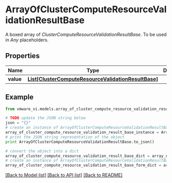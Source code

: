 # ArrayOfClusterComputeResourceValidationResultBase

A boxed array of *ClusterComputeResourceValidationResultBase*. To be used in *Any* placeholders. 

## Properties
Name | Type | Description | Notes
------------ | ------------- | ------------- | -------------
**value** | [**List[ClusterComputeResourceValidationResultBase]**](ClusterComputeResourceValidationResultBase.md) |  | 

## Example

```python
from vmware_vi.models.array_of_cluster_compute_resource_validation_result_base import ArrayOfClusterComputeResourceValidationResultBase

# TODO update the JSON string below
json = "{}"
# create an instance of ArrayOfClusterComputeResourceValidationResultBase from a JSON string
array_of_cluster_compute_resource_validation_result_base_instance = ArrayOfClusterComputeResourceValidationResultBase.from_json(json)
# print the JSON string representation of the object
print ArrayOfClusterComputeResourceValidationResultBase.to_json()

# convert the object into a dict
array_of_cluster_compute_resource_validation_result_base_dict = array_of_cluster_compute_resource_validation_result_base_instance.to_dict()
# create an instance of ArrayOfClusterComputeResourceValidationResultBase from a dict
array_of_cluster_compute_resource_validation_result_base_form_dict = array_of_cluster_compute_resource_validation_result_base.from_dict(array_of_cluster_compute_resource_validation_result_base_dict)
```
[[Back to Model list]](../README.md#documentation-for-models) [[Back to API list]](../README.md#documentation-for-api-endpoints) [[Back to README]](../README.md)


